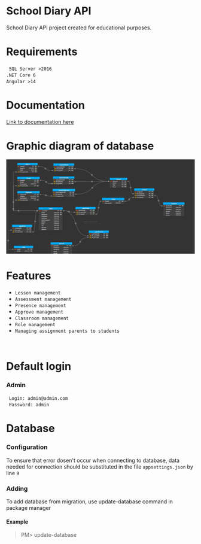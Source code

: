 # School Diary API
School Diary API project created for educational purposes.

# Requirements
`` SQL Server >2016``
<br />
``.NET Core 6``
<br />
``Angular >14``

# Documentation
[Link to documentation here](https://daniel500013.github.io/SchoolDiary/Swagger/)

# Graphic diagram of database
![](/git/baza.png)

# Features
- ``Lesson management``
- ``Assessment management``
- ``Presence management``
- ``Approve management``
- ``Classroom management``
- ``Role management``
- ``Managing assignment parents to students``
<br />

# Default login
### Admin
`` Login: admin@admin.com``
<br />
`` Password: admin``
<br />

# Database
### Configuration
To ensure that error dosen't occur when connecting to database, data needed for connection should be substituted in the file ``appsettings.json`` by line ``9``
### Adding 
To add database from migration, use update-database command in package manager
#### Example
> PM> update-database
